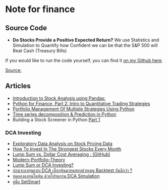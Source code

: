 
Note for finance
==
## Source Code

- **Do Stocks Provide a Positive Expected Return?**
We use Statistics and Simulation to Quantify how Confident we can be that the S&P 500 will Beat Cash (Treasury Bills)

If you would like to run the code yourself, you can find it  [on my Github here](https://github.com/yiuhyuk/Stocks_vs_Cash).

[Source:](https://towardsdatascience.com/do-stocks-provide-a-positive-expected-return-d21571e78ea4)

## Articles

- [Introduction to Stock Analysis using Pandas:](http://www.quantsbin.com/introduction-stock-analysis-pandas1/)
- [Python for Finance, Part 2: Intro to Quantitative Trading Strategies](https://www.learndatasci.com/tutorials/python-finance-part-2-intro-quantitative-trading-strategies/)
- [Portfolio Management Of Multiple Strategies Using Python](https://blog.quantinsti.com/portfolio-management-strategy-python/)
- [Time series decomposition & Prediction in Python](https://www.pythonforfinance.net/2019/07/22/time-series-decomposition-prediction-in-python/)
- Building a Stock Screener in Python [Part 1]()

### DCA  Investing
- [Exploratory Data Analysis on Stock Pricing Data](https://www.codementor.io/blog/quantitative-trading-6i4dw8wj4z)
- [How To Invest In The Strongest Stocks Every Month](https://decodingmarkets.com/regular-investing-strongest-stocks/)
- [Lump Sum vs. Dollar Cost Averaging : (GitHub)](https://kykiefer.github.io/lump-sum-vs-dca.html)
- [Modern-Portfolio-Theory](https://github.com/ibiscp/Modern-Portfolio-Theory)
- [Lump Sum or DCA Investing?](https://medium.com/@miarenauly/lump-sum-or-dca-investing-681b67014ca0)
- [ก่อนจะลงทุนแบบ DCA เลือกหุ้นมาทดสอบด้วยเมนู Backtest กันดีกว่า ?](https://knowledge.bualuang.co.th/knowledge-base/dca_backtest/)
- [ทดลองลงทุนในหุ้น ด้วยโปรแกรม DCA Simulation](https://www.set.or.th/set/education/html.do?name=preretire_isp_preretire-11&innerMenuId=48)
- [คู่มือ SetSmart](https://www.setsmart.com/download/SETSmart_User_Manual.pdf)
<!--stackedit_data:
eyJoaXN0b3J5IjpbMTY4MDg3MTI3MiwxNDQ0NjA0NTUzLC0xMj
I5NDcyMTc1LC0xNTc2MjkwNTEsLTEzOTc5NzA3MTQsLTE2MzIw
OTE4NDcsMTcxODc1NzU2MywxNjYzODc0OTM2XX0=
-->